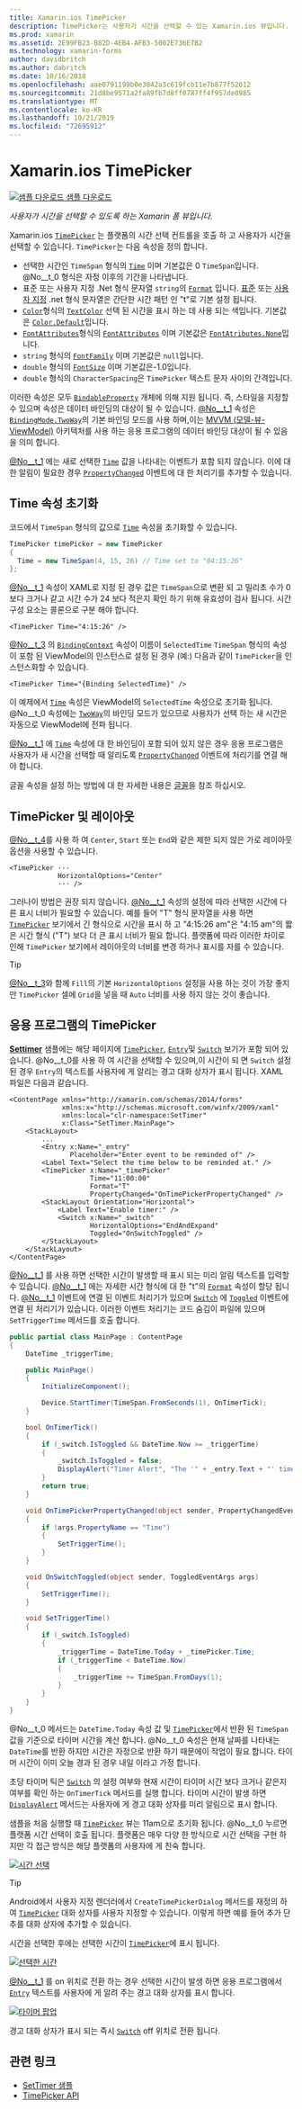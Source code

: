 ```yaml
---
title: Xamarin.ios TimePicker
description: TimePicker는 사용자가 시간을 선택할 수 있는 Xamarin.ios 뷰입니다. 이 문서에서는 Xamarin.ios 응용 프로그램에서 TimePicker를 사용 하는 방법을 설명 합니다.
ms.prod: xamarin
ms.assetid: 2E99FB23-B82D-4EB4-AFB3-5002E736E7B2
ms.technology: xamarin-forms
author: davidbritch
ms.author: dabritch
ms.date: 10/16/2018
ms.openlocfilehash: aae0791199b0e3042a3c619fcb11e7b877f52012
ms.sourcegitcommit: 21d8be9571a2fa89fb7d8ff0787ff4f957de0985
ms.translationtype: MT
ms.contentlocale: ko-KR
ms.lasthandoff: 10/21/2019
ms.locfileid: "72695912"
---
```

# <a name="xamarinforms-timepicker"></a>Xamarin.ios TimePicker

[![샘플 다운로드](~/media/shared/download.png) 샘플 다운로드](https://docs.microsoft.com/samples/xamarin/xamarin-forms-samples/userinterface-timepicker)

_사용자가 시간을 선택할 수 있도록 하는 Xamarin 폼 뷰입니다._

Xamarin.ios [`TimePicker`](xref:Xamarin.Forms.TimePicker) 는 플랫폼의 시간 선택 컨트롤을 호출 하 고 사용자가 시간을 선택할 수 있습니다. `TimePicker`는 다음 속성을 정의 합니다.

- 선택한 시간인 `TimeSpan` 형식의 [`Time`](xref:Xamarin.Forms.TimePicker.Time) 이며 기본값은 0 `TimeSpan`입니다. @No__t_0 형식은 자정 이후의 기간을 나타냅니다.
- 표준 또는 사용자 지정 .Net 형식 문자열 `string`의 [`Format`](xref:Xamarin.Forms.TimePicker.Format) 입니다. [표준](/dotnet/standard/base-types/standard-date-and-time-format-strings/) 또는 [사용자 지정](/dotnet/standard/base-types/custom-date-and-time-format-strings/) .net 형식 문자열은 간단한 시간 패턴 인 "t"로 기본 설정 됩니다.
- [`Color`](xref:Xamarin.Forms.Color)형식의 [`TextColor`](xref:Xamarin.Forms.TimePicker.TextColor) 선택 된 시간을 표시 하는 데 사용 되는 색입니다. 기본값은 [`Color.Default`](xref:Xamarin.Forms.Color.Default)입니다.
- [`FontAttributes`](xref:Xamarin.Forms.FontAttributes)형식의 [`FontAttributes`](xref:Xamarin.Forms.TimePicker.FontAttributes) 이며 기본값은 [`FontAtributes.None`](xref:Xamarin.Forms.FontAttributes.None)입니다.
- `string` 형식의 [`FontFamily`](xref:Xamarin.Forms.TimePicker.FontFamily) 이며 기본값은 `null`입니다.
- `double` 형식의 [`FontSize`](xref:Xamarin.Forms.TimePicker.FontSize) 이며 기본값은-1.0입니다.
- `double` 형식의 `CharacterSpacing`은 `TimePicker` 텍스트 문자 사이의 간격입니다.

이러한 속성은 모두 [`BindableProperty`](xref:Xamarin.Forms.BindableProperty) 개체에 의해 지원 됩니다. 즉, 스타일을 지정할 수 있으며 속성은 데이터 바인딩의 대상이 될 수 있습니다. [@No__t_1](xref:Xamarin.Forms.TimePicker.Time) 속성은 [`BindingMode.TwoWay`](xref:Xamarin.Forms.BindingMode.TwoWay)의 기본 바인딩 모드를 사용 하며,이는 [MVVM (모델-뷰-ViewModel)](~/xamarin-forms/enterprise-application-patterns/mvvm.md) 아키텍처를 사용 하는 응용 프로그램의 데이터 바인딩 대상이 될 수 있음을 의미 합니다.

[@No__t_1](xref:Xamarin.Forms.TimePicker) 에는 새로 선택한 [`Time`](xref:Xamarin.Forms.TimePicker.Time) 값을 나타내는 이벤트가 포함 되지 않습니다. 이에 대 한 알림이 필요한 경우 [`PropertyChanged`](xref:Xamarin.Forms.BindableObject.PropertyChanged) 이벤트에 대 한 처리기를 추가할 수 있습니다.

## <a name="initializing-the-time-property"></a>Time 속성 초기화

코드에서 `TimeSpan` 형식의 값으로 [`Time`](xref:Xamarin.Forms.TimePicker.Time) 속성을 초기화할 수 있습니다.

```csharp
TimePicker timePicker = new TimePicker
{
  Time = new TimeSpan(4, 15, 26) // Time set to "04:15:26"
};
```

[@No__t_1](xref:Xamarin.Forms.TimePicker.Time) 속성이 XAML로 지정 된 경우 값은 `TimeSpan`으로 변환 되 고 밀리초 수가 0 보다 크거나 같고 시간 수가 24 보다 적은지 확인 하기 위해 유효성이 검사 됩니다. 시간 구성 요소는 콜론으로 구분 해야 합니다.

```xaml
<TimePicker Time="4:15:26" />
```

[@No__t_3](xref:Xamarin.Forms.TimePicker) 의 [`BindingContext`](xref:Xamarin.Forms.BindableObject.BindingContext) 속성이 이름이 `SelectedTime` `TimeSpan` 형식의 속성이 포함 된 ViewModel의 인스턴스로 설정 된 경우 (예:) 다음과 같이 `TimePicker`을 인스턴스화할 수 있습니다.

```xaml
<TimePicker Time="{Binding SelectedTime}" />
```

이 예제에서 [`Time`](xref:Xamarin.Forms.TimePicker.Time) 속성은 ViewModel의 `SelectedTime` 속성으로 초기화 됩니다. @No__t_0 속성에는 [`TwoWay`](xref:Xamarin.Forms.BindingMode.TwoWay)의 바인딩 모드가 있으므로 사용자가 선택 하는 새 시간은 자동으로 ViewModel에 전파 됩니다.

[@No__t_1](xref:Xamarin.Forms.TimePicker) 에 [`Time`](xref:Xamarin.Forms.TimePicker.Time) 속성에 대 한 바인딩이 포함 되어 있지 않은 경우 응용 프로그램은 사용자가 새 시간을 선택할 때 알리도록 [`PropertyChanged`](xref:Xamarin.Forms.BindableObject.PropertyChanged) 이벤트에 처리기를 연결 해야 합니다.

글꼴 속성을 설정 하는 방법에 대 한 자세한 내용은 [글꼴](~/xamarin-forms/user-interface/text/fonts.md)을 참조 하십시오.

## <a name="timepicker-and-layout"></a>TimePicker 및 레이아웃

[@No__t_4](xref:Xamarin.Forms.TimePicker)를 사용 하 여 `Center`, `Start` 또는 `End`와 같은 제한 되지 않은 가로 레이아웃 옵션을 사용할 수 있습니다.

```xaml
<TimePicker ···
            HorizontalOptions="Center"
            ··· />
```

그러나이 방법은 권장 되지 않습니다. [@No__t_1](xref:Xamarin.Forms.TimePicker.Format) 속성의 설정에 따라 선택한 시간에 다른 표시 너비가 필요할 수 있습니다. 예를 들어 "T" 형식 문자열을 사용 하면 [`TimePicker`](xref:Xamarin.Forms.TimePicker) 보기에서 긴 형식으로 시간을 표시 하 고 "4:15:26 am"은 "4:15 am"의 짧은 시간 형식 ("T") 보다 더 큰 표시 너비가 필요 합니다. 플랫폼에 따라 이러한 차이로 인해 `TimePicker` 보기에서 레이아웃의 너비를 변경 하거나 표시를 자를 수 있습니다.

> [!TIP]
> [@No__t_3](xref:Xamarin.Forms.TimePicker)와 함께 `Fill`의 기본 `HorizontalOptions` 설정을 사용 하는 것이 가장 좋지만 `TimePicker` 셀에 `Grid`을 넣을 때 `Auto` 너비를 사용 하지 않는 것이 좋습니다.

## <a name="timepicker-in-an-application"></a>응용 프로그램의 TimePicker

[**Settimer**](https://docs.microsoft.com/samples/xamarin/xamarin-forms-samples/userinterface-timepicker) 샘플에는 해당 페이지에 [`TimePicker`](xref:Xamarin.Forms.TimePicker), [`Entry`](xref:Xamarin.Forms.Entry)및 [`Switch`](xref:Xamarin.Forms.Switch) 보기가 포함 되어 있습니다. @No__t_0를 사용 하 여 시간을 선택할 수 있으며,이 시간이 되 면 `Switch` 설정 된 경우 `Entry`의 텍스트를 사용자에 게 알리는 경고 대화 상자가 표시 됩니다. XAML 파일은 다음과 같습니다.

```xaml
<ContentPage xmlns="http://xamarin.com/schemas/2014/forms"
             xmlns:x="http://schemas.microsoft.com/winfx/2009/xaml"
             xmlns:local="clr-namespace:SetTimer"
             x:Class="SetTimer.MainPage">
    <StackLayout>
        ...
        <Entry x:Name="_entry"
               Placeholder="Enter event to be reminded of" />
        <Label Text="Select the time below to be reminded at." />
        <TimePicker x:Name="_timePicker"
                    Time="11:00:00"
                    Format="T"
                    PropertyChanged="OnTimePickerPropertyChanged" />
        <StackLayout Orientation="Horizontal">
            <Label Text="Enable timer:" />
            <Switch x:Name="_switch"
                    HorizontalOptions="EndAndExpand"
                    Toggled="OnSwitchToggled" />
        </StackLayout>
    </StackLayout>
</ContentPage>
```

[@No__t_1](xref:Xamarin.Forms.Entry) 를 사용 하면 선택한 시간이 발생할 때 표시 되는 미리 알림 텍스트를 입력할 수 있습니다. [@No__t_1](xref:Xamarin.Forms.TimePicker) 에는 자세한 시간 형식에 대 한 "t"의 [`Format`](xref:Xamarin.Forms.TimePicker.Format) 속성이 할당 됩니다. [@No__t_1](xref:Xamarin.Forms.BindableObject.PropertyChanged) 이벤트에 연결 된 이벤트 처리기가 있으며 [`Switch`](xref:Xamarin.Forms.Switch) 에 [`Toggled`](xref:Xamarin.Forms.Switch.Toggled) 이벤트에 연결 된 처리기가 있습니다. 이러한 이벤트 처리기는 코드 숨김이 파일에 있으며 `SetTriggerTime` 메서드를 호출 합니다.

```csharp
public partial class MainPage : ContentPage
{
    DateTime _triggerTime;

    public MainPage()
    {
        InitializeComponent();

        Device.StartTimer(TimeSpan.FromSeconds(1), OnTimerTick);
    }

    bool OnTimerTick()
    {
        if (_switch.IsToggled && DateTime.Now >= _triggerTime)
        {
            _switch.IsToggled = false;
            DisplayAlert("Timer Alert", "The '" + _entry.Text + "' timer has elapsed", "OK");
        }
        return true;
    }

    void OnTimePickerPropertyChanged(object sender, PropertyChangedEventArgs args)
    {
        if (args.PropertyName == "Time")
        {
            SetTriggerTime();
        }
    }

    void OnSwitchToggled(object sender, ToggledEventArgs args)
    {
        SetTriggerTime();
    }

    void SetTriggerTime()
    {
        if (_switch.IsToggled)
        {
            _triggerTime = DateTime.Today + _timePicker.Time;
            if (_triggerTime < DateTime.Now)
            {
                _triggerTime += TimeSpan.FromDays(1);
            }
        }
    }
}
```

@No__t_0 메서드는 `DateTime.Today` 속성 값 및 [`TimePicker`](xref:Xamarin.Forms.TimePicker)에서 반환 된 `TimeSpan` 값을 기준으로 타이머 시간을 계산 합니다. @No__t_0 속성은 현재 날짜를 나타내는 `DateTime`를 반환 하지만 시간은 자정으로 반환 하기 때문에이 작업이 필요 합니다. 타이머 시간이 이미 오늘 경과 된 경우 내일 이라고 가정 합니다.

초당 타이머 틱은 [`Switch`](xref:Xamarin.Forms.Switch) 의 설정 여부와 현재 시간이 타이머 시간 보다 크거나 같은지 여부를 확인 하는 `OnTimerTick` 메서드를 실행 합니다. 타이머 시간이 발생 하면 [`DisplayAlert`](xref:Xamarin.Forms.Page.DisplayAlert*) 메서드는 사용자에 게 경고 대화 상자를 미리 알림으로 표시 합니다.

샘플을 처음 실행할 때 [`TimePicker`](xref:Xamarin.Forms.TimePicker) 뷰는 11am으로 초기화 됩니다. @No__t_0 누르면 플랫폼 시간 선택이 호출 됩니다. 플랫폼은 매우 다양 한 방식으로 시간 선택을 구현 하지만 각 접근 방식은 해당 플랫폼의 사용자에 게 친숙 합니다.

[![시간 선택](timepicker-images/timepicker-open.png "시간 선택")](timepicker-images/timepicker-open-large.png#lightbox "시간 선택")

> [!TIP]
> Android에서 사용자 지정 렌더러에서 `CreateTimePickerDialog` 메서드를 재정의 하 여 [`TimePicker`](xref:Xamarin.Forms.TimePicker) 대화 상자를 사용자 지정할 수 있습니다. 이렇게 하면 예를 들어 추가 단추를 대화 상자에 추가할 수 있습니다.

시간을 선택한 후에는 선택한 시간이 [`TimePicker`](xref:Xamarin.Forms.TimePicker)에 표시 됩니다.

[![선택한 시간](timepicker-images/timepicker-selected.png "선택한 시간")](timepicker-images/timepicker-selected-large.png#lightbox "선택한 시간")

[@No__t_1](xref:Xamarin.Forms.Switch) 를 on 위치로 전환 하는 경우 선택한 시간이 발생 하면 응용 프로그램에서 [`Entry`](xref:Xamarin.Forms.Entry) 텍스트를 사용자에 게 알려 주는 경고 대화 상자를 표시 합니다.

[![타이머 팝업](timepicker-images/timer-test.png "타이머 팝업")](timepicker-images/timer-test-large.png#lightbox "타이머 팝업")

경고 대화 상자가 표시 되는 즉시 [`Switch`](xref:Xamarin.Forms.Switch) off 위치로 전환 됩니다.

## <a name="related-links"></a>관련 링크

- [SetTimer 샘플](https://docs.microsoft.com/samples/xamarin/xamarin-forms-samples/userinterface-timepicker)
- [TimePicker API](xref:Xamarin.Forms.TimePicker)
